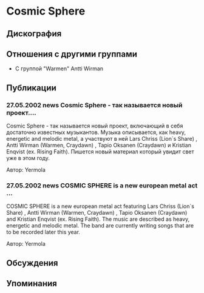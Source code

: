 # Cosmic Sphere



## Дискография


## Отношения с другими группами

* C группой "Warmen" Antti Wirman

## Публикации

### 27.05.2002 news Cosmic Sphere - так называется новый проект....

<p>Cosmic Sphere - так называется новый проект, включающий в себя достаточно известных музыкантов. Музыка описывается, как heavy, energetic and melodic metal, а участвуют в ней Lars Chriss (Lion`s Share) , Antti Wirman (Warmen, Craydawn) , Tapio Oksanen (Craydawn) и Kristian Enqvist (ex. Rising Faith). Пишется новый материал который увидит свет уже в этом году.</p>

Автор: Yermola

### 27.05.2002 news COSMIC SPHERE is a new european metal act ...

<p>COSMIC SPHERE is a new european metal act featuring Lars Chriss (Lion`s Share) , Antti Wirman (Warmen, Craydawn) , Tapio Oksanen (Craydawn) and Kristian Enqvist (ex. Rising Faith). The music are described as heavy, energetic and melodic metal. The band are currently writing songs that are to be recorded later this year.</p>

Автор: Yermola


## Обсуждения


## Упоминания

